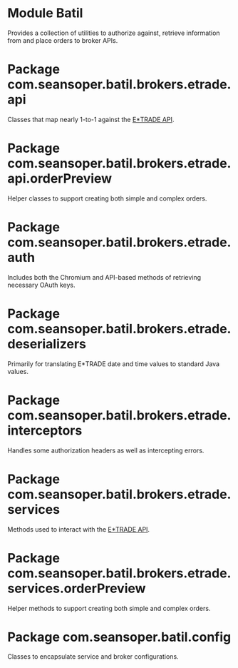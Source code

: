 # Module Batil

Provides a collection of utilities to authorize against, retrieve information from and place orders to broker APIs.

# Package com.seansoper.batil.brokers.etrade.api

Classes that map nearly 1-to-1 against the [E*TRADE API](https://apisb.etrade.com/docs/api/account/api-balance-v1.html).

# Package com.seansoper.batil.brokers.etrade.api.orderPreview

Helper classes to support creating both simple and complex orders.

# Package com.seansoper.batil.brokers.etrade.auth

Includes both the Chromium and API-based methods of retrieving necessary OAuth keys.

# Package com.seansoper.batil.brokers.etrade.deserializers

Primarily for translating E*TRADE date and time values to standard Java values.

# Package com.seansoper.batil.brokers.etrade.interceptors

Handles some authorization headers as well as intercepting errors.

# Package com.seansoper.batil.brokers.etrade.services

Methods used to interact with the [E*TRADE API](https://apisb.etrade.com/docs/api/account/api-balance-v1.html).

# Package com.seansoper.batil.brokers.etrade.services.orderPreview

Helper methods to support creating both simple and complex orders.

# Package com.seansoper.batil.config

Classes to encapsulate service and broker configurations.
